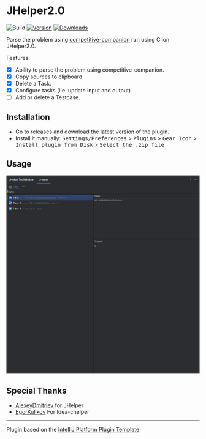# JHelper2.0

![Build](https://github.com/rishabhdeepsingh/JHelper2.0/workflows/Build/badge.svg)
[![Version](https://img.shields.io/jetbrains/plugin/v/MARKETPLACE_ID.svg)](https://plugins.jetbrains.com/plugin/MARKETPLACE_ID)
[![Downloads](https://img.shields.io/jetbrains/plugin/d/MARKETPLACE_ID.svg)](https://plugins.jetbrains.com/plugin/MARKETPLACE_ID)

<!-- Plugin description -->
Parse the problem using [competitive-companion] run using Clion JHelper2.0.

Features:

- [x] Ability to parse the problem using competitive-companion.
- [x] Copy sources to clipboard.
- [x] Delete a Task.
- [x] Configure tasks (i.e. update input and output)
- [ ] Add or delete a Testcase.

<!-- Plugin description end -->

## Installation

- Go to releases and download the latest version of the plugin.
- Install it manually:
  <kbd>Settings/Preferences</kbd> > <kbd>Plugins</kbd> > <kbd>Gear Icon</kbd> > <kbd>Install plugin from Disk</kbd> >
  <kbd>Select the .zip file</kbd>

## Usage

![Plugin](src/main/resources/images/img.png "Plugin")

## Special Thanks

- [AlexeyDmitriev](https://github.com/AlexeyDmitriev) for JHelper
- [EgorKulikov](https://github.com/EgorKulikov) For Idea-chelper

---
Plugin based on the [IntelliJ Platform Plugin Template][template].

[template]: https://github.com/JetBrains/intellij-platform-plugin-template

[docs:plugin-description]: https://plugins.jetbrains.com/docs/intellij/plugin-user-experience.html#plugin-description-and-presentation

[competitive-companion]: https://github.com/jmerle/competitive-companion